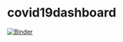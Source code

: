 # covid19dashboard

[![Binder](https://mybinder.org/badge_logo.svg)](https://mybinder.org/v2/gh/irsyadqomar/covid19dashboard/HEAD?urlpath=voila%2Frender%2FEngland%20vs%20Scotland.ipynb)

